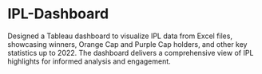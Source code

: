 # IPL-Dashboard
Designed a Tableau dashboard to visualize IPL data from Excel files, showcasing winners, Orange Cap and Purple Cap holders, and other key statistics up to 2022. The dashboard delivers a comprehensive view of IPL highlights for informed analysis and engagement.
